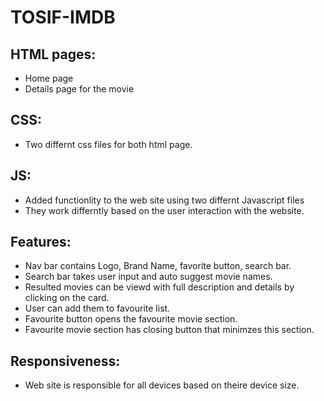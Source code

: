 # TOSIF-IMDB

## HTML pages:
 * Home page 
 * Details page for the movie
 
## CSS:
  * Two differnt css files for both html page.

## JS:
  * Added functionlity to the web site using two differnt Javascript files
  * They work differntly based on the user interaction with the website.
  
## Features:
 * Nav bar contains Logo, Brand Name, favorite button, search bar.
 * Search bar takes user input and auto suggest movie names.
 * Resulted movies can be viewd with full description and details by clicking on the card.
 * User can add them to favourite list.
 * Favourite button opens the favourite movie section.
 * Favourite movie section has closing button that minimzes this section.

## Responsiveness:
  * Web site is responsible for all devices based on theire device size.
